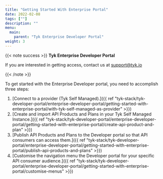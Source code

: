 ```yaml
---
title: "Getting Started With Enterprise Portal"
date: 2022-02-08
tags: [""]
description: ""
menu:
  main:
    parent: "Tyk Enterprise Developer Portal"
weight: 3
---
```

{{< note success >}}
**Tyk Enterprise Developer Portal**

If you are interested in getting access, contact us at [support@tyk.io](<mailto:support@tyk.io?subject=Tyk Enterprise Portal Beta>)

{{< /note >}}


To get started with the Enterprise Developer portal, you need to accomplish three steps:

1. [Connect to a provider (Tyk Self Managed).]({{ ref "tyk-stack/tyk-developer-portal/enterprise-developer-portal/getting-started-with-enterprise-portal/with-tyk-self-managed-as-provider" >}})
2. [Create and import API Products and Plans in your Tyk Self Managed Instance.]({{ ref "tyk-stack/tyk-developer-portal/enterprise-developer-portal/getting-started-with-enterprise-portal/create-api-product-and-plan" >}})
3. [Publish API Products and Plans to the Developer portal so that API consumers can access them.]({{ ref "tyk-stack/tyk-developer-portal/enterprise-developer-portal/getting-started-with-enterprise-portal/publish-api-products-and-plans" >}})
4. [Customise the navigation menu the Developer portal for your specific API consumer audience.]({{ ref "tyk-stack/tyk-developer-portal/enterprise-developer-portal/getting-started-with-enterprise-portal/customise-menus" >}})
